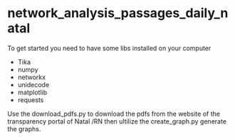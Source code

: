 # network_analysis_passages_daily_natal 

To get started you need to have some libs installed on your computer 

* Tika 
* numpy 
* networkx 
* unidecode 
* matplotlib 
* requests 

Use the download_pdfs.py to download the pdfs from the website of the transparency portal of Natal /RN then ultilize the create_graph.py generate the graphs.